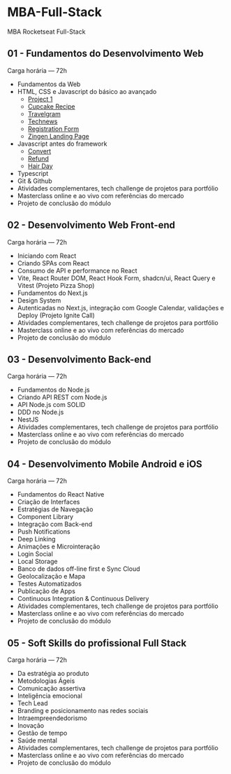# MBA-Full-Stack
MBA Rocketseat Full-Stack

## 01 - Fundamentos do Desenvolvimento Web
Carga horária — 72h

- Fundamentos da Web
- HTML, CSS e Javascript do básico ao avançado
    - [Project 1](https://douglasdl.github.io/MBA-Full-Stack/projeto/)
    - [Cupcake Recipe](https://douglasdl.github.io/MBA-Full-Stack/receita/)
    - [Travelgram](https://douglasdl.github.io/MBA-Full-Stack/travelgram/)
    - [Technews](https://douglasdl.github.io/MBA-Full-Stack/technews/)
    - [Registration Form](https://douglasdl.github.io/MBA-Full-Stack/registration-form)
    - [Zingen Landing Page](https://douglasdl.github.io/MBA-Full-Stack/zingen)
- Javascript antes do framework
    - [Convert](https://douglasdl.github.io/MBA-Full-Stack/convert)
    - [Refund](https://douglasdl.github.io/MBA-Full-Stack/refund)
    - [Hair Day](https://douglasdl.github.io/MBA-Full-Stack/hair-day)
- Typescript
- Git & Github
- Atividades complementares, tech challenge de projetos para portfólio
- Masterclass online e ao vivo com referências do mercado
- Projeto de conclusão do módulo

## 02 - Desenvolvimento Web Front-end
Carga horária — 72h

- Iniciando com React
- Criando SPAs com React
- Consumo de API e performance no React
- Vite, React Router DOM, React Hook Form, shadcn/ui, React Query e Vitest (Projeto Pizza Shop)
- Fundamentos do Next.js
- Design System
- Autenticadas no Next.js, integração com Google Calendar, validações e Deploy (Projeto Ignite Call)
- Atividades complementares, tech challenge de projetos para portfólio
- Masterclass online e ao vivo com referências do mercado
- Projeto de conclusão do módulo

## 03 - Desenvolvimento Back-end
Carga horária — 72h

- Fundamentos do Node.js
- Criando API REST com Node.js
- API Node.js com SOLID
- DDD no Node.js
- NestJS
- Atividades complementares, tech challenge de projetos para portfólio
- Masterclass online e ao vivo com referências do mercado
- Projeto de conclusão do módulo

## 04 - Desenvolvimento Mobile Android e iOS
Carga horária — 72h

- Fundamentos do React Native
- Criação de Interfaces
- Estratégias de Navegação
- Component Library
- Integração com Back-end
- Push Notifications
- Deep Linking
- Animações e Microinteração
- Login Social
- Local Storage
- Banco de dados off-line first e Sync Cloud
- Geolocalização e Mapa
- Testes Automatizados
- Publicação de Apps
- Continuous Integration & Continuous Delivery
- Atividades complementares, tech challenge de projetos para portfólio
- Masterclass online e ao vivo com referências do mercado
- Projeto de conclusão do módulo

## 05 - Soft Skills do profissional Full Stack
Carga horária — 72h

- Da estratégia ao produto
- Metodologias Ágeis
- Comunicação assertiva
- Inteligência emocional
- Tech Lead
- Branding e posicionamento nas redes sociais
- Intraempreendedorismo
- Inovação
- Gestão de tempo
- Saúde mental
- Atividades complementares, tech challenge de projetos para portfólio
- Masterclass online e ao vivo com referências do mercado
- Projeto de conclusão do módulo

